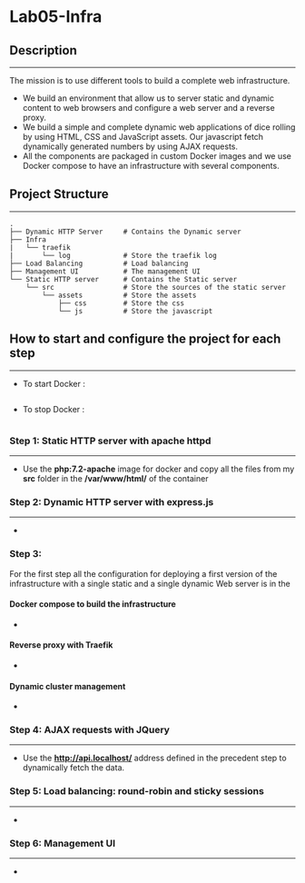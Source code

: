 # Lab05-Infra

## Description
---
The mission is to use different tools to build a complete web infrastructure. 
- We build an environment that allow us to server static and dynamic content to web browsers and configure a web server and a reverse proxy.
- We build a simple and complete dynamic web applications of dice rolling by using  HTML, CSS and JavaScript assets. Our javascript fetch dynamically generated numbers by using AJAX requests.
- All the components are packaged in custom Docker images and we use Docker compose to have an infrastructure with several components.

## Project Structure
---
```
.   
├── Dynamic HTTP Server     # Contains the Dynamic server
├── Infra                    
|   └── traefik
|       └── log             # Store the traefik log
├── Load Balancing          # Load balancing
├── Management UI           # The management UI
└── Static HTTP server      # Contains the Static server
    └── src                 # Store the sources of the static server
        └── assets          # Store the assets
            ├── css         # Store the css
            └── js          # Store the javascript
```

## How to start and configure the project for each step
---
- To start Docker :
```

```
- To stop Docker :
```

```

### Step 1: Static HTTP server with apache httpd
---
- Use the **php:7.2-apache** image for docker and copy all the files from my **src** folder in the **/var/www/html/** of the container

### Step 2: Dynamic HTTP server with express.js
---
- 

### Step 3: 
For the first step all the configuration for deploying a first version of the infrastructure with a single static and a single dynamic Web server is in the 

#### Docker compose to build the infrastructure
- 
#### Reverse proxy with Traefik
- 
#### Dynamic cluster management
- 

### Step 4: AJAX requests with JQuery
---
- Use the **http://api.localhost/** address defined in the precedent step to dynamically fetch the data.

### Step 5: Load balancing: round-robin and sticky sessions
---
- 

### Step 6: Management UI
---
- 